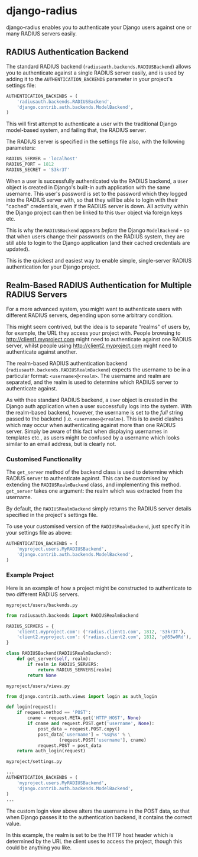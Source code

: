 django-radius
=============

django-radius enables you to authenticate your Django users against one or many
RADIUS servers easily.

RADIUS Authentication Backend
-----------------------------

The standard RADIUS backend (`radiusauth.backends.RADIUSBackend`) allows you to
authenticate against a single RADIUS server easily, and is used by adding it to
the `AUTHENTICATION_BACKENDS` parameter in your project's settings file:

```python
AUTHENTICATION_BACKENDS = (
    'radiusauth.backends.RADIUSBackend',
    'django.contrib.auth.backends.ModelBackend',
)
```

This will first attempt to authenticate a user with the traditional Django
model-based system, and failing that, the RADIUS server.

The RADIUS server is specified in the settings file also, with the following
parameters:

```python
RADIUS_SERVER = 'localhost'
RADIUS_PORT = 1812
RADIUS_SECRET = 'S3kr3T'
```

When a user is successfully authenticated via the RADIUS backend, a `User`
object is created in Django's built-in auth application with the same username.
This user's password is set to the password which they logged into the RADIUS
server with, so that they will be able to login with their "cached"
credentials, even if the RADIUS server is down. All activity within the Django
project can then be linked to this `User` object via foreign keys etc.

This is why the `RADIUSBackend` appears *before* the Django `ModelBackend` - so
that when users change their passwords on the RADIUS system, they are still
able to login to the Django application (and their cached credentials are
updated).

This is the quickest and easiest way to enable simple, single-server RADIUS
authentication for your Django project.

Realm-Based RADIUS Authentication for Multiple RADIUS Servers
-------------------------------------------------------------

For a more advanced system, you might want to authenticate users with different
RADIUS servers, depending upon some arbitrary condition.

This might seem contrived, but the idea is to separate "realms" of users by,
for example, the URL they access your project with. People browsing to
http://client1.myproject.com might need to authenticate against one RADIUS
server, whilst people using http://client2.myproject.com might need to
authenticate against another.

The realm-based RADIUS authentication backend
(`radiusauth.backends.RADIUSRealmBackend`) expects the username to be in
a particular format: `<username>@<realm>`. The username and realm are
separated, and the realm is used to determine which RADIUS server to
authenticate against.

As with thee standard RADIUS backend, a `User` object is created in the Django
auth application when a user successfully logs into the system. With the
realm-based backend, however, the username is set to the *full* string passed
to the backend (i.e. `<username>@<realm>`). This is to avoid clashes which may
occur when authenticating against more than one RADIUS server. Simply be aware
of this fact when displaying usernames in templates etc., as users might be
confused by a username which looks similar to an email address, but is clearly
not.

### Customised Functionality

The `get_server` method of the backend class is used to determine which RADIUS
server to authenticate against. This can be customised by extending the
`RADIUSRealmBackend` class, and implementing this method. `get_server` takes
one argument: the realm which was extracted from the username.

By default, the `RADIUSRealmBackend` simply returns the RADIUS server details
specified in the project's settings file.

To use your customised version of the `RADIUSRealmBackend`, just specify it in
your settings file as above:

```python
AUTHENTICATION_BACKENDS = (
    'myproject.users.MyRADIUSBackend',
    'django.contrib.auth.backends.ModelBackend',
)
```

### Example Project

Here is an example of how a project might be constructed to authenticate to two
different RADIUS servers.

`myproject/users/backends.py`

```python
from radiusauth.backends import RADIUSRealmBackend

RADIUS_SERVERS = {
    'client1.myproject.com': ('radius.client1.com', 1812, 'S3kr3T'),
    'client2.myproject.com': ('radius.client2.com', 1812, 'p@55w0Rd'),
}

class RADIUSBackend(RADIUSRealmBackend):
    def get_server(self, realm):
        if realm in RADIUS_SERVERS:
            return RADIUS_SERVERS[realm]
        return None
```

`myproject/users/views.py`

```python
from django.contrib.auth.views import login as auth_login

def login(request):
    if request.method == 'POST':
        cname = request.META.get('HTTP_HOST', None)
        if cname and request.POST.get('username', None):
            post_data = request.POST.copy()
            post_data['username'] = '%s@%s' % \
                    (request.POST['username'], cname)
            request.POST = post_data
    return auth_login(request)
```

`myproject/settings.py`

```python
...
AUTHENTICATION_BACKENDS = (
    'myproject.users.MyRADIUSBackend',
    'django.contrib.auth.backends.ModelBackend',
)
...
```

The custom login view above alters the username in the POST data, so that when
Django passes it to the authentication backend, it contains the correct value.

In this example, the realm is set to be the HTTP host header which is
determined by the URL the client uses to access the project, though this could
be anything you like.
